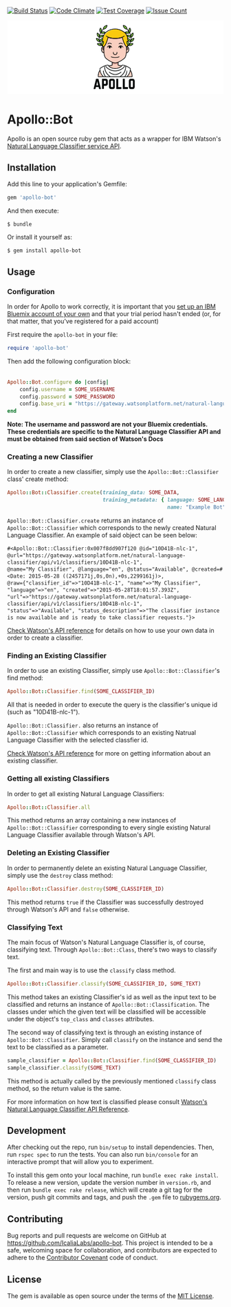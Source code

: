 [![Build Status](https://travis-ci.org/IcaliaLabs/apollo.svg?branch=master)](https://travis-ci.org/IcaliaLabs/apollo)
[![Code Climate](https://codeclimate.com/github/IcaliaLabs/apollo/badges/gpa.svg)](https://codeclimate.com/github/IcaliaLabs/apollo)
[![Test Coverage](https://codeclimate.com/github/IcaliaLabs/apollo/badges/coverage.svg)](https://codeclimate.com/github/IcaliaLabs/apollo/coverage)
[![Issue Count](https://codeclimate.com/github/IcaliaLabs/apollo/badges/issue_count.svg)](https://codeclimate.com/github/IcaliaLabs/apollo)

<div style="text-align:center">
  <img src="assets/logo.png" width="980">
</div>

# Apollo::Bot

Apollo is an open source ruby gem that acts as a wrapper for IBM Watson's [Natural
Language Classifier
service API](https://www.ibm.com/watson/developercloud/nl-classifier.html).

## Installation

Add this line to your application's Gemfile:

```ruby
gem 'apollo-bot'
```

And then execute:

    $ bundle

Or install it yourself as:

    $ gem install apollo-bot

## Usage


### Configuration

In order for Apollo to work correctly, it is important that you [set up an IBM Bluemix account of your own](https://console.ng.bluemix.net/) and that your trial period hasn't ended (or, for that matter, that you've registered for a paid account)

First require the `apollo-bot` in your file:

```ruby
require 'apollo-bot'
```

Then add the following configuration block:

```ruby

Apollo::Bot.configure do |config|
	config.username = SOME_USERNAME
	config.password = SOME_PASSWORD
	config.base_uri = "https://gateway.watsonplatform.net/natural-language-classifier/api"
end
```

**Note: The username and password are not your Bluemix credentials. These
credentials are specific to the Natural Language Classifier API and must
be obtained from said section of Watson's Docs**

### Creating a new Classifier

In order to create a new classifier, simply use the `Apollo::Bot::Classifier` class' create method:

```ruby
Apollo::Bot::Classifier.create(training_data: SOME_DATA,
                               training_metadata: { language: SOME_LANGUAGE,
                                                    name: "Example Bot"})

```

`Apollo::Bot::Classifier.create` returns an instance of `Apollo::Bot::Classifier` which corresponds to the newly created Natural Language Classifier. An example of said object can be seen below:

```
#<Apollo::Bot::Classifier:0x007f8dd907f120 @id="10D41B-nlc-1",
@url="https://gateway.watsonplatform.net/natural-language-classifier/api/v1/classifiers/10D41B-nlc-1",
@name="My Classifier", @language="en", @status="Available", @created=#<Date: 2015-05-28 ((2457171j,0s,0n),+0s,2299161j)>,
@raw={"classifier_id"=>"10D41B-nlc-1", "name"=>"My Classifier", "language"=>"en", "created"=>"2015-05-28T18:01:57.393Z",
"url"=>"https://gateway.watsonplatform.net/natural-language-classifier/api/v1/classifiers/10D41B-nlc-1",
"status"=>"Available", "status_description"=>"The classifier instance is now available and is ready to take classifier requests."}>
```

[Check Watson's API reference](https://www.ibm.com/watson/developercloud/natural-language-classifier/api/v1/#create_classifier) for details on how to use your own data in order to create a classifier.

### Finding an Existing Classifier

In order to use an existing Classifier, simply use `Apollo::Bot::Classifier`'s find method:

```ruby
Apollo::Bot::Classifier.find(SOME_CLASSIFIER_ID)
```

All that is needed in order to execute the query is the classifier's unique id (such as "10D41B-nlc-1").

`Apollo::Bot::Classifier.` also returns an instance of `Apollo::Bot::Classifier` which corresponds to an existing Natrual Language Classifier with the selected classfier id.


[Check Watson's API reference](https://www.ibm.com/watson/developercloud/natural-language-classifier/api/v1/#get_status) for more on getting information about an existing classifier.

### Getting all existing Classifiers

In order to get all existing Natural Language Classifiers:

```ruby
Apollo::Bot::Classifier.all
```
This method returns an array containing a new instances of `Apollo::Bot::Classifier` corresponding to every single existing Natural Language Classifier available through Watson's API.

### Deleting an Existing Classifier

In order to permanently delete an existing Natural Language
Classifier, simply use the `destroy` class method:

```ruby
Apollo::Bot::Classifier.destroy(SOME_CLASSIFIER_ID)
```

This method returns `true` if the Classifier was successfully destroyed through Watson's API and `false` otherwise.


### Classifying Text

The main focus of Watson's Natural Language Classifier is, of course, classifying text. Through `Apollo::Bot::Class`, there's two ways to classify text.

The first and main way is to use the `classify` class method.

```ruby
Apollo::Bot::Classifier.classify(SOME_CLASSIFIER_ID, SOME_TEXT)
```

This method takes an existing Classifier's id as well as the input text to be classified and returns an instance of `Apollo::Bot::Classification`. The classes under which the given text will be classified will be accessible under the object's `top_class` and `classes` attributes.

The second way of classifying text is through an existing instance of `Apollo::Bot::Classifier`. Simply call `classify` on the instance and send the text to be classified as a parameter.

```ruby
sample_classifier = Apollo::Bot::Classifier.find(SOME_CLASSIFIER_ID)
sample_classifier.classify(SOME_TEXT)
```

This method is actually called by the previously mentioned `classify` class method, so the return value is the same. 

For more information on how text is classified please consult [Watson's Natural Language Classifier API Reference](https://www.ibm.com/watson/developercloud/natural-language-classifier/api/v1/#classify).


## Development

After checking out the repo, run `bin/setup` to install dependencies. Then, run `rspec spec` to run the tests. You can also run `bin/console` for an interactive prompt that will allow you to experiment.

To install this gem onto your local machine, run `bundle exec rake install`. To release a new version, update the version number in `version.rb`, and then run `bundle exec rake release`, which will create a git tag for the version, push git commits and tags, and push the `.gem` file to [rubygems.org](https://rubygems.org).

## Contributing

Bug reports and pull requests are welcome on GitHub at https://github.com/IcaliaLabs/apollo-bot. This project is intended to be a safe, welcoming space for collaboration, and contributors are expected to adhere to the [Contributor Covenant](http://contributor-covenant.org) code of conduct.


## License

The gem is available as open source under the terms of the [MIT License](http://opensource.org/licenses/MIT).





